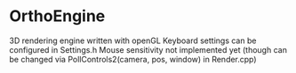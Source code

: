 # OrthoEngine
3D rendering engine written with openGL
Keyboard settings can be configured in Settings.h
Mouse sensitivity not implemented yet (though can be changed via  PollControls2(camera, pos, window) in Render.cpp) 
